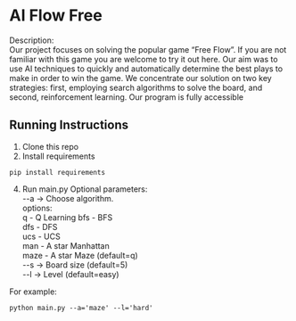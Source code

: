 # AI Flow Free

Description:  
Our project focuses on solving the popular game
“Free Flow”.
If you are not familiar with this game you are welcome to try it
out here.
Our aim was to use AI techniques to quickly and automatically
determine the best plays to make in order to win the game.
We concentrate our solution on two key strategies: first, employing
search algorithms to solve the board, and second,
reinforcement learning.
Our program is fully accessible


## Running Instructions

1. Clone this repo
2. Install requirements
```angular2html
pip install requirements
```
4. Run main.py
Optional parameters:  
--a -> Choose algorithm.   
options:  
q - Q Learning
bfs - BFS  
dfs - DFS  
ucs - UCS  
man - A star Manhattan  
maze - A star Maze
(default=q)  
--s -> Board size (default=5)  
--l -> Level (default=easy)   

For example:
```angular2html
python main.py --a='maze' --l='hard'
```

